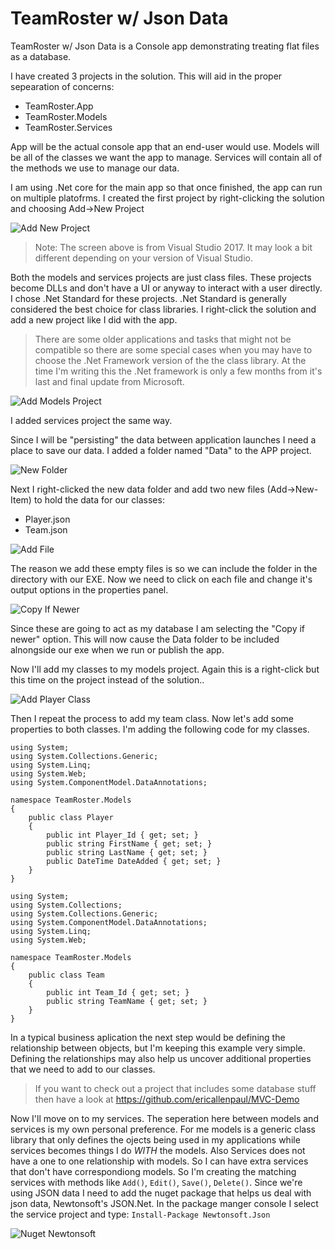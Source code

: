 # TeamRoster w/ Json Data
TeamRoster w/ Json Data is a Console app demonstrating treating flat files as a database.

I have created 3 projects in the solution.
This will aid in the proper sepearation of 
concerns:

- TeamRoster.App
- TeamRoster.Models
- TeamRoster.Services

App will be the actual console app that 
an end-user would use. Models will be 
all of the classes we want the 
app to manage. Services will contain 
all of the methods we use to manage our data.

I am using .Net core for the main app so that once 
finished, the app can run on multiple platofrms.
I created the first project by right-clicking the
solution and choosing Add->New Project

![Add New Project](AddNewProject.bmp)

> Note: The screen above is from Visual Studio 2017. It may look a bit different depending on your version of Visual Studio.

Both the models and services projects are just class files.
These projects become DLLs and don't have a UI or anyway 
to interact with a user directly. I chose .Net Standard for
these projects. .Net Standard is generally considered 
the best choice for class libraries. I right-click the
solution and add a new project like I did with the app.

> There are some older
applications and tasks that might not be compatible so there
are some special cases when you may have to choose the 
.Net Framework version of the the class library. At the time
I'm writing this the .Net framework is only a few months
from it's last and final update from Microsoft.

![Add Models Project](AddModelsProject.bmp)

I added services project the same way.

Since I will be "persisting" the 
data between application launches 
I need a place to save our data. 
I added a folder named "Data" to the APP project.

![New Folder](new_folder.png)

Next I right-clicked the new data folder and add two new 
files (Add->New-Item) to hold the data for our classes:

- Player.json
- Team.json

![Add File](add_file.bmp)

The reason we add these empty files is so we can include the folder in the 
directory with our EXE. Now we need to click on each file and change it's output options in the properties panel.

![Copy If Newer](copy_if_newer.bmp)

Since these are going to act as my database I am selecting the 
"Copy if newer" option. This will now cause the Data folder to be included 
alnongside our exe when we run or publish the app.

Now I'll add my classes to my models project. Again this is 
a right-click but this time on the project 
instead of the solution.. 

![Add Player Class](AddPlayerClass.bmp)

Then I repeat the process to add my team class.
Now let's add some properties to both classes.
I'm adding the following code for my classes.

```
using System;
using System.Collections.Generic;
using System.Linq;
using System.Web;
using System.ComponentModel.DataAnnotations;

namespace TeamRoster.Models
{
    public class Player
    {
        public int Player_Id { get; set; }
        public string FirstName { get; set; }
        public string LastName { get; set; }
        public DateTime DateAdded { get; set; } 
    }
}
```
```
using System;
using System.Collections;
using System.Collections.Generic;
using System.ComponentModel.DataAnnotations;
using System.Linq;
using System.Web;

namespace TeamRoster.Models
{
    public class Team
    {
        public int Team_Id { get; set; }
        public string TeamName { get; set; }
    }
}
```

In a typical business aplication the next step would 
be defining the relationship between objects, 
but I'm keeping this example very simple.
Defining the relationships may also help us uncover
additional properties that we need to add to our classes.
> If you want to check out a project that includes
some database stuff then have a 
look at https://github.com/ericallenpaul/MVC-Demo

Now I'll move on to my services. The seperation here 
between models and services is my own personal preference.
For me models is a generic class library that only 
defines the ojects being used in my applications while 
services becomes things I do *WITH* the models.
Also Services does not have a one to one relationship
with models. So I can have extra services that don't
have correspondiong models. So I'm creating the matching 
services with methods like `Add()`, `Edit()`, `Save()`, 
`Delete()`. Since we're using JSON data I need to add 
the nuget package that helps us deal with json data, 
Newtonsoft's JSON.Net. In the package manger console I 
select the service project and type: 
`Install-Package Newtonsoft.Json`

![Nuget Newtonsoft](nuget_newtonsoft.bmp)


